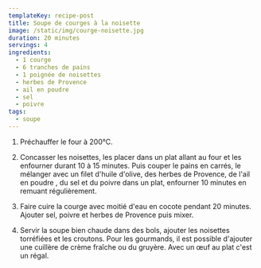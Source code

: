 ```yaml
---
templateKey: recipe-post
title: Soupe de courges à la noisette
image: /static/img/courge-noisette.jpg
duration: 20 minutes
servings: 4
ingredients:
  - 1 courge
  - 6 tranches de pains
  - 1 poignée de noisettes
  - herbes de Provence
  - ail en poudre
  - sel
  - poivre
tags:
  - soupe
---
```

1. Préchauffer le four à 200°C.

2. Concasser les noisettes, les placer dans un plat allant au four et les enfourner durant 10 à 15 minutes. Puis couper le pains en carrés, le mélanger avec un filet d'huile d'olive, des herbes de Provence, de l'ail en poudre , du sel et du poivre dans un plat, enfourner 10 minutes en remuant régulièrement.

3. Faire cuire la courge avec moitié d'eau en cocote pendant 20 minutes. Ajouter sel, poivre et herbes de Provence puis mixer. 

4. Servir la soupe bien chaude dans des bols, ajouter les noisettes torréfiées et les croutons. Pour les gourmands, il est possible d'ajouter une cuillère de crème fraîche ou du gruyère. Avec un œuf au plat c'est un régal.